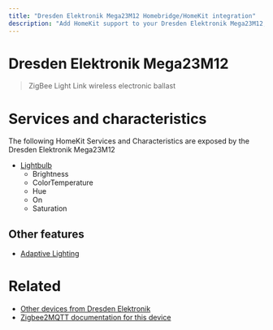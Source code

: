 ```yaml
---
title: "Dresden Elektronik Mega23M12 Homebridge/HomeKit integration"
description: "Add HomeKit support to your Dresden Elektronik Mega23M12, using Homebridge, Zigbee2MQTT and homebridge-z2m."
---
```

<!---
This file has been GENERATED using src/docgen/docgen.ts
DO NOT EDIT THIS FILE MANUALLY!
-->
# Dresden Elektronik Mega23M12
> ZigBee Light Link wireless electronic ballast


# Services and characteristics
The following HomeKit Services and Characteristics are exposed by
the Dresden Elektronik Mega23M12

* [Lightbulb](../../light.md)
  * Brightness
  * ColorTemperature
  * Hue
  * On
  * Saturation


## Other features
* [Adaptive Lighting](../../light.md)


# Related
* [Other devices from Dresden Elektronik](../index.md#dresden_elektronik)
* [Zigbee2MQTT documentation for this device](https://www.zigbee2mqtt.io/devices/Mega23M12.html)